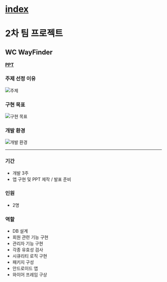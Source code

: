 # [index](https://sariys33.github.io)  


# 2차 팀 프로젝트

## WC WayFinder  

#### [PPT](/Files/2차_프로젝트_PPT.pdf)  

### 주제 선정 이유
![주제](https://i.imgur.com/bEh1OGR.png)

### 구현 목표
![구현 목표](https://i.imgur.com/MhlkW9t.png)

### 개발 환경
![개발 환경](https://i.imgur.com/xJMAMlI.png)

---

### 기간
* 개발 3주
* 앱 구현 및 PPT 제작 / 발표 준비

### 인원  
* 2명

### 역할
* DB 설계
* 회원 관련 기능 구현
* 관리자 기능 구현
* 각종 유효성 검사
* 시큐리티 로직 구현
* 패키지 구성
* 안드로이드 앱
* 와이어 프레임 구상


